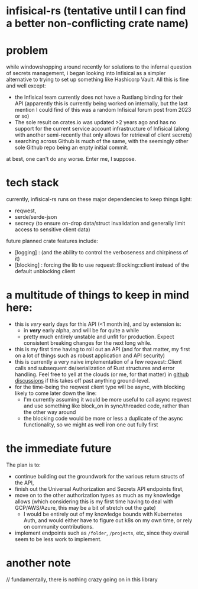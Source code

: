 # infisical-rs (tentative until I can find a better non-conflicting crate name)
# problem
while windowshopping around recently for solutions to the infernal question of secrets management, i began looking into Infisical as a simpler alternative to trying to set up something like Hashicorp Vault. All this is fine and well except:
- the Infisical team currently does not have a Rustlang binding for their API (apparently this is currently being worked on internally, but the last mention I could find of this was a random Infisical forum post from 2023 or so)
- The sole result on crates.io was updated >2 years ago and has no support for the current service account infrastructure of Infisical (along with another semi-recently that only allows for retrieval of client secrets)
- searching across Github is much of the same, with the seemingly other sole Github repo being an enpty initial commit.

at best, one can't do any worse. Enter me, I suppose.

# tech stack
currently, infisical-rs runs on these major dependencies to keep things light:
- reqwest,
- serde/serde-json
- secrecy (to ensure on-drop data/struct invalidation and generally limit access to sensitive client data)

future planned crate features include:
- \[logging\] : (and the ability to control the verboseness and chirpiness of it)
- \[blocking\] : forcing the lib to use request::Blocking::client instead of the default unblocking client

# a multitude of things to keep in mind here:  
- this is _very_ early days for this API (<1 month in), and by extension is:
  - in **_very_** early alpha, and will be for quite a while
  - pretty much entirely unstable and unfit for production. Expect consistent breaking changes for the next long while.
- this is my first time having to roll out an API (and for that matter, my first on a lot of things such as robust application and API security)
- this is currently a very naive implementation of a few reqwest::Client calls and subsequent de/serialization of Rust structures and error handling. Feel free to yell at the clouds (or me, for that matter) in [github discussions](https://github.com/ceilptr/infisical-rs/discussions) if this takes off past anything ground-level.
- for the time-being the reqwest client type will be async, with blocking likely to come later down the line:
  - I'm currently assuming it would be more useful to call async reqwest and use something like block_on in sync/threaded code, rather than the other way around
  - the blocking code would be more or less a duplicate of the async functionality, so we might as well iron one out fully first

# the immediate future
The plan is to: 
- continue building out the groundwork for the various return structs of the API,
- finish out the Universal Authorization and Secrets API endpoints first,
- move on to the other authorization types as much as my knowledge allows (which considering this is my first time having to deal with GCP/AWS/Azure, this may be a bit of stretch out the gate)
  - I would be entirely out of my knowledge bounds with Kubernetes Auth, and would either have to figure out k8s on my own time, or rely on community contributions.
- implement endpoints such as `/folder`, `/projects`, etc, since they overall seem to be less work to implement.

# another note
// fundamentally, there is nothing crazy going on in this library
